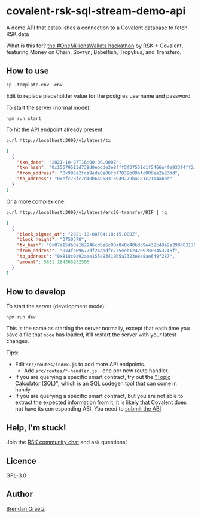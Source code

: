 # covalent-rsk-sql-stream-demo-api

A demo API that establishes a connection to a Covalent database to fetch RSK data

What is this for?
[the #OneMillionsWallets hackathon](https://www.onemillionwallets.com/rsk)
by RSK + Covalent, featuring Money on Chain, Sovryn, Babelfish, Tropykus, and Transfero.

## How to use

```shell
cp .template.env .env
```

Edit to replace placeholder value for the postgres username and password

To start the server (normal mode):

```shell
npm run start
```

To hit the API endpoint already present:

```shell
curl http://localhost:3000/v1/latest/tx
```

```json
[
  {
    "txn_date": "2021-10-07T16:00:00.000Z",
    "txn_hash": "0x15679513d738d0ebdde3e8fff5f37551d1f5466a4fe933f4ff2dd0a0c8878b0f",
    "from_address": "0x986a2fca9eda0e06fbf7839b89bfc006ee2a23dd",
    "to_address": "0xefc78fc7d48b64958315949279ba181c2114abbd"
  }
]
```

Or a more complex one:

```shell
curl http://localhost:3000/v1/latest/erc20-transfer/RIF | jq
```

```json
[
  {
    "block_signed_at": "2021-10-08T04:18:15.000Z",
    "block_height": "3750578",
    "tx_hash": "0x07a15db0e1b2946cd5e6c00a040c406dd9e432c49a9a298d831758eeea884111",
    "from_address": "0x4fc69677df24aadfc775eeb1242097800453746f",
    "to_address": "0x818c0a92aae155e93419b5a7323e8e8ae649f287",
    "amount": 5831.184365932506
  }
]
```

## How to develop

To start the server (development mode):

```shell
npm run dev
```

This is the same as starting the server normally,
except that each time you save a file that `node` has loaded,
it'll restart the server with your latest changes.

Tips:

- Edit `src/routes/index.js` to add more API endpoints.
  - Add `src/routes/*-handler.js` - one per new route handler.
- If you are querying a specific smart contract,
  try out the ["Topic Calculator (SQL)"](https://www.covalenthq.com/docs/tools/topic-calculator-sql),
  which is an SQL codegen tool that can come in handy.
- If you are querying a specific smart contract,
  but you are not able to extract the expected information from it,
  it is likely that Covalent does not have its corresponding ABI.
  You need to [submit the ABI](https://covalenthq.typeform.com/to/SCarT0yg?utm_source=bguiz).

## Help, I'm stuck!

Join the [RSK community chat](https://developers.rsk.co/slack)
and ask questions!

## Licence

GPL-3.0

## Author

[Brendan Graetz](http://bguiz.com/)
